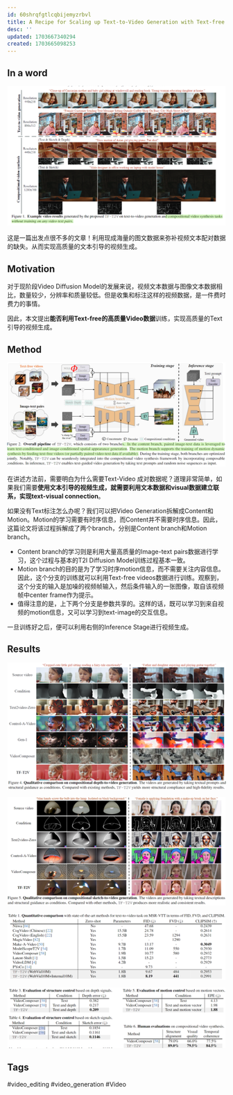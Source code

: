 ```yaml
---
id: 60shrqfgtlcqbijemyzrbvl
title: A Recipe for Scaling up Text-to-Video Generation with Text-free Videos
desc: ''
updated: 1703667340294
created: 1703665098253
---
```


## In a word

![图 0](assets/images/d10639149cd9e0c24f0cf8af6e34869e812600ed07f36269a0de0c0abe05f41b.png)  

这是一篇出发点很不多的文章！利用现成海量的图文数据来弥补视频文本配对数据的缺失。从而实现高质量的文本引导的视频生成。



## Motivation
对于现阶段Video Diffusion Model的发展来说，视频文本数据与图像文本数据相比，数量较少，分辨率和质量较低。但是收集和标注这样的视频数据，是一件费时费力的事情。

因此，本文提出**能否利用Text-free的高质量Video数据**训练，实现高质量的Text引导的视频生成。



## Method

![图 1](assets/images/680deb8ce7efccdbcee46865a089fad1ba6a3c2c34abff295cdfc1db61d2e93f.png)  

在讲述方法前，需要明白为什么需要Text-Video 成对数据呢？道理非常简单，如果我们需要**使用文本引导的视频生成，就需要利用文本数据和visual数据建立联系，实现text-visual connection**。


如果没有Text标注怎么办呢？我们可以把Video Generation拆解成Content和Motion。Motion的学习需要有时序信息，而Content并不需要时序信息。因此，这篇论文将该过程拆解成了两个branch，分别是Content branch和Motion branch。

* Content branch的学习则是利用大量高质量的Image-text pairs数据进行学习，这个过程与基本的T2I Diffusion Model训练过程基本一致。
* Motion branch的目的是为了学习时序motion信息，而不需要关注内容信息。因此，这个分支的训练就可以利用Text-free videos数据进行训练。观察到，这个分支的输入是加噪的视频帧输入，然后条件输入的一张图像，取自该视频帧中center frame作为提示。
* 值得注意的是，上下两个分支是参数共享的。这样的话，既可以学习到来自视频的motion信息，又可以学习到text-image的交互信息。

一旦训练好之后，便可以利用右侧的Inference Stage进行视频生成。

## Results

![图 2](assets/images/54351e29d5befa26e81350a7e226e100d9799708175c6abd5e89a3f3615b312f.png)  

![图 3](assets/images/f3ee8ac0ed0582490c88a34172da9fc9de8df470fe733e28316fece01b5b1164.png)  

![图 4](assets/images/a8e76cf3492a7bdf5931ed4d183f1753cb05d071d68f9f8cc226b530a81d8c68.png)  

![图 5](assets/images/00f243982935eaa33f2471dc15e1b539ecf414c7604b61e4dc090aa797e868a6.png)  


## Tags

#video_editing
#video_generation
#Video